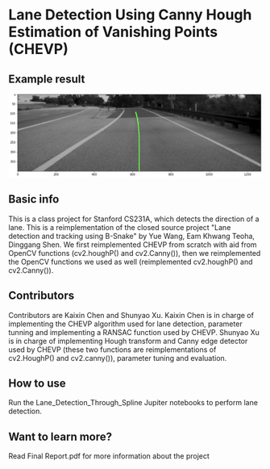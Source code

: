 # Lane Detection Using Canny Hough Estimation of Vanishing Points (CHEVP)
## Example result
![example](https://github.com/KaiXin-Chen/Lane-Detection-Using-Canny-Hough-Estimation-of-Vanishing-Points/blob/main/Image_for_readme.png)
## Basic info
This is a class project for Stanford CS231A, which detects the direction of a lane. This is a reimplementation of the closed source project "Lane detection and tracking using B-Snake" by Yue Wang, Eam Khwang Teoha, Dinggang Shen. We first reimplemented CHEVP from scratch with aid from OpenCV functions (cv2.houghP() and cv2.Canny()), then we reimplemented the OpenCV functions we used as well (reimplemented cv2.houghP() and cv2.Canny()). 
## Contributors 
Contributors are Kaixin Chen and Shunyao Xu. Kaixin Chen is in charge of implementing the CHEVP algorithm used for lane detection, parameter tunning and implementing a RANSAC function used by CHEVP. Shunyao Xu is in charge of implementing Hough transform and Canny edge detector used by CHEVP (these two functions are reimplementations of cv2.HoughP() and cv2.canny()), parameter tuning and evaluation. 
## How to use
Run the Lane_Detection_Through_Spline Jupiter notebooks to perform lane detection. 
## Want to learn more?
Read Final Report.pdf for more information about the project
